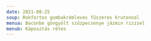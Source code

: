 ```yaml
---
date: 2021-08-25
soup: Rokfortos gombakrémleves fűszeres krutonnal
menua: Baconbe göngyölt szűzpecsenye jázmin rizzsel
menub: Káposztás rétes
---
```

